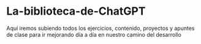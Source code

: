 # La-biblioteca-de-ChatGPT
Aquí iremos subiendo todos los ejercicios, contenido, proyectos y apuntes de clase para ir mejorando día a día en nuestro camino del desarrollo

